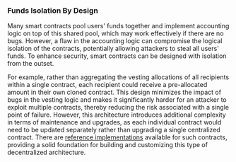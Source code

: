 ### Funds Isolation By Design

Many smart contracts pool users' funds together and implement accounting logic on top of this shared pool, which may work effectively if there are no bugs. However, a flaw in the accounting logic can compromise the logical isolation of the contracts, potentially allowing attackers to steal all users' funds. To enhance security, smart contracts can be designed with isolation from the outset.

For example, rather than aggregating the vesting allocations of all recipients within a single contract, each recipient could receive a pre-allocated amount in their own cloned contract. This design minimizes the impact of bugs in the vesting logic and makes it significantly harder for an attacker to exploit multiple contracts, thereby reducing the risk associated with a single point of failure. However, this architecture introduces additional complexity in terms of maintenance and upgrades, as each individual contract would need to be updated separately rather than upgrading a single centralized contract.
There are [reference implementations](https://github.com/OpenZeppelin/openzeppelin-contracts/tree/master/contracts/finance) available for such contracts, providing a solid foundation for building and customizing this type of decentralized architecture.